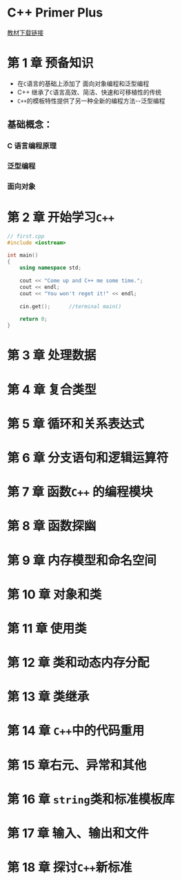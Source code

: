 # C++ Primer Plus

[教材下载链接](http://39.107.253.119/learnPdf/C++/)

# 第 1 章 预备知识

-   在`C`语言的基础上添加了 面向对象编程和泛型编程
-   C++ 继承了`C`语言高效、简洁、快速和可移植性的传统
-   `C++`的模板特性提供了另一种全新的编程方法--泛型编程

## 基础概念：

### C 语言编程原理

### 泛型编程

### 面向对象

# 第 2 章 开始学习`C++`

```C++
// first.cpp
#include <iostream>

int main()
{
    using namespace std;
    
    cout << "Come up and C++ me some time.";
    cout << endl;
    cout << "You won't reget it!" << endl;
    
    cin.get();		//terminal main()
    
    return 0;
}
```





# 第 3 章 处理数据



# 第 4 章 复合类型





# 第 5 章 循环和关系表达式



# 第 6 章 分支语句和逻辑运算符



# 第 7 章 函数`C++` 的编程模块



# 第 8 章 函数探幽



# 第 9 章 内存模型和命名空间



# 第 10 章 对象和类





# 第 11 章 使用类





# 第 12 章 类和动态内存分配





# 第 13 章 类继承



# 第 14 章 `C++`中的代码重用



# 第 15 章右元、异常和其他

# 第 16 章 `string`类和标准模板库



# 第 17 章 输入、输出和文件



# 第 18 章 探讨`C++`新标准

